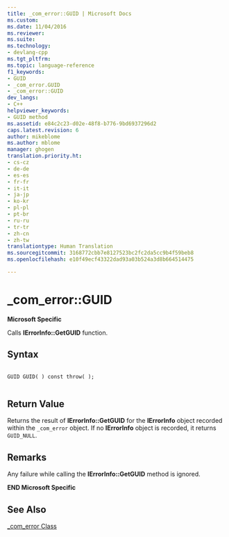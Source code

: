 ```yaml
---
title: _com_error::GUID | Microsoft Docs
ms.custom: 
ms.date: 11/04/2016
ms.reviewer: 
ms.suite: 
ms.technology:
- devlang-cpp
ms.tgt_pltfrm: 
ms.topic: language-reference
f1_keywords:
- GUID
- _com_error.GUID
- _com_error::GUID
dev_langs:
- C++
helpviewer_keywords:
- GUID method
ms.assetid: e84c2c23-d02e-48f8-b776-9bd6937296d2
caps.latest.revision: 6
author: mikeblome
ms.author: mblome
manager: ghogen
translation.priority.ht:
- cs-cz
- de-de
- es-es
- fr-fr
- it-it
- ja-jp
- ko-kr
- pl-pl
- pt-br
- ru-ru
- tr-tr
- zh-cn
- zh-tw
translationtype: Human Translation
ms.sourcegitcommit: 3168772cbb7e8127523bc2fc2da5cc9b4f59beb8
ms.openlocfilehash: e10f49ecf43322dad93a03b524a3d8b664514475

---
```

# _com_error::GUID
**Microsoft Specific**  
  
 Calls **IErrorInfo::GetGUID** function.  
  
## Syntax  
  
```  
  
GUID GUID( ) const throw( );  
  
```  
  
## Return Value  
 Returns the result of **IErrorInfo::GetGUID** for the **IErrorInfo** object recorded within the `_com_error` object. If no **IErrorInfo** object is recorded, it returns `GUID_NULL`.  
  
## Remarks  
 Any failure while calling the **IErrorInfo::GetGUID** method is ignored.  
  
 **END Microsoft Specific**  
  
## See Also  
 [_com_error Class](../cpp/com-error-class.md)


<!--HONumber=Jan17_HO2-->


